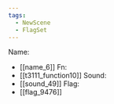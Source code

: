 ```yaml
---
tags:
  - NewScene
  - FlagSet
---
```

Name:
- [[name_6]]
Fn:
- [[t3111_function10]]
Sound:
- [[sound_49]]
Flag:
- [[flag_9476]]
